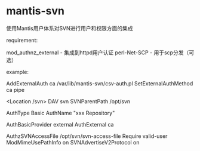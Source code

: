 mantis-svn
==========

使用Mantis用户体系对SVN进行用户和权限方面的集成

requirement:

mod_authnz_external - 集成到httpd用户认证
perl-Net-SCP - 用于scp分发（可选）

example:

AddExternalAuth ca /var/lib/mantis-svn/csv-auth.pl
SetExternalAuthMethod ca pipe

<Location /svn>
  DAV svn
  SVNParentPath /opt/svn
 
  AuthType Basic
  AuthName "xxx Repository"

  AuthBasicProvider external
  AuthExternal ca

  AuthzSVNAccessFile /opt/svn/svn-access-file
  Require valid-user
  ModMimeUsePathInfo on
  SVNAdvertiseV2Protocol on
</Location>

